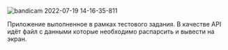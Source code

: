 ![bandicam 2022-07-19 14-16-35-811](https://user-images.githubusercontent.com/89396664/179738186-96acf1d8-3d63-449b-84d2-ed9ca7fc82ff.gif)


Приложение выполненное в рамках тестового задания. В качестве API идёт файл с данными которые необходимо распарсить и вывести на экран.

